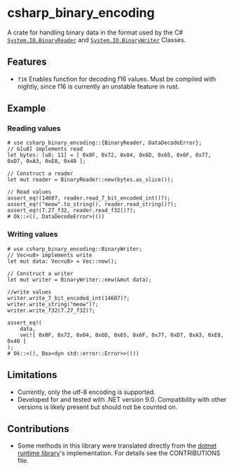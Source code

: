 # csharp_binary_encoding
A crate for handling binary data in the format used by the C# [`System.IO.BinaryReader`] and [`System.IO.BinaryWriter`] Classes.
## Features
- `f16` Enables function for decoding f16 values. Must be compiled with nightly, since f16 is currently an unstable feature in rust.
## Example
### Reading values
```
# use csharp_binary_encoding::{BinaryReader, DataDecodeError};
// &[u8] implements read
let bytes: [u8; 11] = [ 0x8F, 0x72, 0x04, 0x6D, 0x65, 0x6F, 0x77, 0xD7, 0xA3, 0xE8, 0x40 ];

// Construct a reader
let mut reader = BinaryReader::new(bytes.as_slice());

// Read values
assert_eq!(14607, reader.read_7_bit_encoded_int()?);
assert_eq!("meow".to_string(), reader.read_string()?);
assert_eq!(7.27_f32, reader.read_f32()?);
# Ok::<(), DataDecodeError>(())
```
### Writing values
```
# use csharp_binary_encoding::BinaryWriter;
// Vec<u8> implements write
let mut data: Vec<u8> = Vec::new();

// Construct a writer
let mut writer = BinaryWriter::new(&mut data);

//write values
writer.write_7_bit_encoded_int(14607)?;
writer.write_string("meow")?;
writer.write_f32(7.27_f32)?;

assert_eq!(
    data,
    vec![ 0x8F, 0x72, 0x04, 0x6D, 0x65, 0x6F, 0x77, 0xD7, 0xA3, 0xE8, 0x40 ]
);
# Ok::<(), Box<dyn std::error::Error>>(())
```

## Limitations
- Currently, only the utf-8 encoding is supported.
- Developed for and tested with .NET version 9.0. Compatibility with other versions is likely
  present but should not be counted on.

## Contributions
- Some methods in this library were translated directly from the [dotnet runtime library]'s implementation. For details see the CONTRIBUTIONS file.

[`System.IO.BinaryWriter`]: <https://learn.microsoft.com/en-us/dotnet/api/system.io.binarywriter>
[`System.IO.BinaryReader`]: <https://learn.microsoft.com/en-us/dotnet/api/system.io.binaryreader>
[dotnet runtime library]: <https://github.com/dotnet/runtime>
